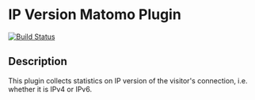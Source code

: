 # IP Version Matomo Plugin

[![Build Status](https://travis-ci.org/johsin18/IPVersionMatomoPlugin.svg?branch=master)](https://travis-ci.org/johsin18/IPVersionMatomoPlugin)

## Description

This plugin collects statistics on IP version of the visitor's connection, i.e. whether it is IPv4 or IPv6.
